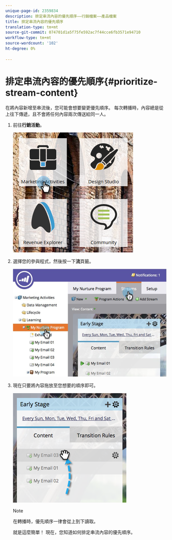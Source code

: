 ```yaml
---
unique-page-id: 2359834
description: 排定串流內容的優先順序——行銷檔案——產品檔案
title: 排定串流內容的優先順序
translation-type: tm+mt
source-git-commit: 074701d1a5f75fe592ac7f44cce6fb3571e94710
workflow-type: tm+mt
source-wordcount: '102'
ht-degree: 0%

---
```



# 排定串流內容的優先順序{#prioritize-stream-content}

在將內容新增至串流後，您可能會想要變更優先順序。 每次轉播時，內容總是從上往下傳遞，且不會將任何內容兩次傳送給同一人。

1. 前往&#x200B;**行銷活動**。

   ![](assets/ma.png)

1. 選擇您的參與程式，然後按一下&#x200B;**流**&#x200B;頁籤。

   ![](assets/cloneasteam-1.jpg)

1. 現在只要將內容拖放至您想要的順序即可。

   ![](assets/image2014-9-15-17-3a5-3a45.png)

   >[!NOTE]
   >
   >在轉播時，優先順序一律會從上到下讀取。

   就是這麼簡單！ 現在，您知道如何排定串流內容的優先順序。
